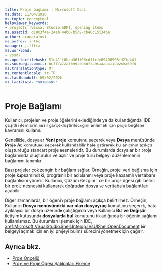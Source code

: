 ```yaml
---
title: Proje bağlamı | Microsoft Docs
ms.date: 11/04/2016
ms.topic: conceptual
helpviewer_keywords:
- projects [Visual Studio SDK], opening items
ms.assetid: d1803f4a-24eb-44b0-b5d2-cb40c15534be
author: acangialosi
ms.author: anthc
manager: jillfra
ms.workload:
- vssdk
ms.openlocfilehash: 51e411f0bca361f96cdffcfd89498908fd21d441
ms.sourcegitcommit: 6cfffa72af599a9d667249caaaa411bb28ea69fd
ms.translationtype: MT
ms.contentlocale: tr-TR
ms.lasthandoff: 09/02/2020
ms.locfileid: "80706595"
---
```

# <a name="project-context"></a>Proje Bağlamı
Kullanıcı, projeleri ve proje öğelerini eklediğinde ya da kullandığında, IDE çeşitli işlemlerin nasıl gerçekleştirileceğini anlamak için proje bağlamı kavramını kullanır.

 Genellikle, dosyalar **Yeni proje** komutunu seçerek veya **Dosya** menüsünde **Proje Aç** komutunu seçerek kullanılabilir hale getirerek kullanıcının açıkça oluşturduğu standart proje nesneleridir. Bu durumlarda dosyalar bir proje bağlamında oluşturulur ve açılır ve proje türü belgeyi düzenlemenin bağlamını tanımlar.

 Bazı projeler çok zengin bir bağlam sağlar. Örneğin, proje, veri bağlama için proje kapsamındaki, programlı bir ad alanını veya proje kapsamlı veritabanı bağlantısını yönetir. Kullanıcı, Çözüm Gezgini ' de bir proje öğesi gibi belirli bir proje nesnesini kullanarak doğrudan dosya ve veritabanı bağlantıları açabilir.

 Diğer zamanlarda, bir öğenin proje bağlamı açıkça belirtilmez. Örneğin, Kullanıcı **Dosya menüsündeki** **var olan dosyayı aç** komutunu seçerek, hata ayıklayıcı bir dosya üzerinde çalıştığında veya Kullanıcı **Bul ve Değiştir** iletişim kutusunda **dosyalarda bul** komutunu tıkladığında bir öğenin bağlamı kullanılamaz. Bu durumları işlemek için IDE, <xref:Microsoft.VisualStudio.Shell.Interop.IVsUIShellOpenDocument> bir belgeyi açmak için en iyi projeyi bulma sürecini yönetmek için çağırır.

## <a name="see-also"></a>Ayrıca bkz.
- [Proje Önceliği](../../extensibility/internals/project-priority.md)
- [Proje ve Proje Öğesi Şablonları Ekleme](../../extensibility/internals/adding-project-and-project-item-templates.md)
